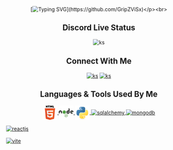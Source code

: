 
<br ><p align="center">
[![Typing SVG](https://readme-typing-svg.demolab.com?font=Rubik+Mono+One&size=19&duration=2000&pause=1000&color=FFFFFF&center=true&vCenter=true&width=500&lines=Hello+There;I+am+Gripz+a.k.a.+Kulin;I+am+an+intermediate+programmer.;Nice+to+meet+you.)](https://github.com/GripZViSx)</p><br>
 <h2 align="center">Discord Live Status</h2>
<p align="center">
<a href"" target="blank"><img align="center" src="https://discord.c99.nl/widget/theme-2/844863061907210251.png" alt="ks"/>
</a>
</p>

<h2 align="center">Connect With Me</h2> 

<p align="center">
 <a href="https://instagram.com/kulin_editz" target="blank"><img align="center" src="https://raw.githubusercontent.com/rahuldkjain/github-profile-readme-generator/master/src/images/icons/Social/instagram.svg" alt="ks" height="30" width="40"/></a>
 <a href="https://discord.com/users/844863061907210251" target="blank"><img align="center" src="https://media.discordapp.net/attachments/928260959678660618/1150029976985411785/discord.png" alt="ks" height="30" width="30" /></a>
 
</p>

  <h2 align="center">Languages & Tools Used By Me</h2>
  <p align="center">
  <a href="https://www.w3.org/html/" target="_blank"> <img src="https://raw.githubusercontent.com/devicons/devicon/master/icons/html5/html5-original-wordmark.svg" alt="html5" width="40" height="40" align="center"/> </a> <a href="https://nodejs.org" target="_blank"> <img src="https://raw.githubusercontent.com/devicons/devicon/master/icons/nodejs/nodejs-original-wordmark.svg" alt="nodejs" width="40" height="40" align="center"/> </a> <a href="https://www.python.org" target="_blank"> <img src="https://raw.githubusercontent.com/devicons/devicon/master/icons/python/python-original.svg" alt="python" width="40" height="40" align="center"/> </a>
 <a href="https://www.sqlalchemy.org/" target="_blank"> <img src="https://media.discordapp.net/attachments/928260959678660618/1150033352750014505/eca35254-a2db-47a8-850b-2678f7f8bc09.png" alt="sqlalchemy" width="56.5" height="11.875" align="center"/> </a>
    <a href="https://www.mongodb.com/" target="_blank"> <img src="https://cdn.discordapp.com/attachments/901470741046894592/1203761497424003092/pngwing.com_4.png?ex=65d24541&is=65bfd041&hm=65c92409a58c80be65e659c3fb586b32bd9ec8b8aeabf38ea373c66b87ac4f04" alt="mongodb" width="40" height="40" align="center"/></a>

   <a href="https://react.dev/" target="_blank"> <img src="https://media.discordapp.net/attachments/901470741046894592/1203761495427780668/pngwing.com.png?ex=65d24541&is=65bfd041&hm=9b7f04ad6f19ad06a3b44518e4933ce3091fca9b3010ff09a679ac8910ca2b1a" alt="reactjs" width="40" height="40" align="center"/></a>

   <a href="https://vitejs.dev/" target="_blank"> <img src="https://media.discordapp.net/attachments/901470741046894592/1203761496451059732/pngwing.com_1.png?ex=65d24541&is=65bfd041&hm=b068af4fce4669927743c0d4aafe68f54ef164bf54022d09c21d0f2be18cba1c" alt="vite" width="40.16" height="40" align="center"/></a>
 </p>
